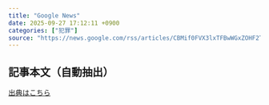 ```yaml
---
title: "Google News"
date: 2025-09-27 17:12:11 +0900
categories: ["犯罪"]
source: "https://news.google.com/rss/articles/CBMif0FVX3lxTFBwWGxZOHF2THIxV1pDOHFTTTVndlJYRnhnLS1iZnBqZkhiWjZ2dUpYS2dNSHAzY2hTWldMMUd3N21ieWFXQ3VQODFUTEpEZVg5djBpTXJVdC1fV2l5MXh2UEFNXzlnZFJSTWZwbm5qVEhKNlRDUDIydmduNW5WYzg?oc=5"
---
```


## 記事本文（自動抽出）
<body class="y0K44d EA71Tc" id="readabilityBody"></body>

[出典はこちら](https://news.google.com/rss/articles/CBMif0FVX3lxTFBwWGxZOHF2THIxV1pDOHFTTTVndlJYRnhnLS1iZnBqZkhiWjZ2dUpYS2dNSHAzY2hTWldMMUd3N21ieWFXQ3VQODFUTEpEZVg5djBpTXJVdC1fV2l5MXh2UEFNXzlnZFJSTWZwbm5qVEhKNlRDUDIydmduNW5WYzg?oc=5)
